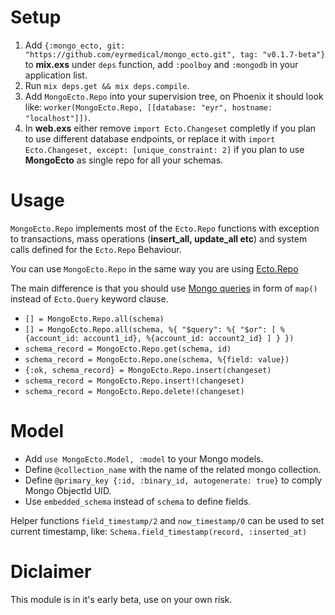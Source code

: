 # Setup
1. Add `{:mongo_ecto, git: "https://github.com/eyrmedical/mongo_ecto.git", tag: "v0.1.7-beta"}` to **mix.exs** under `deps` function, add `:poolboy` and `:mongodb` in your application list.
2. Run `mix deps.get && mix deps.compile`.
3. Add `MongoEcto.Repo` into your supervision tree, on Phoenix it should look like: `worker(MongoEcto.Repo, [[database: "eyr", hostname: "localhost"]])`.
4. In **web.exs** either remove `import Ecto.Changeset` completly if you plan to use different database endpoints, or replace it with `import Ecto.Changeset, except: [unique_constraint: 2]` if you plan to use **MongoEcto** as single repo for all your schemas.

# Usage
`MongoEcto.Repo` implements most of the `Ecto.Repo` functions with exception to transactions, mass operations (**insert_all, update_all etc**) and system calls defined for the `Ecto.Repo` Behaviour.

You can use `MongoEcto.Repo` in the same way you are using [Ecto.Repo](https://hexdocs.pm/ecto/Ecto.Repo.html)

The main difference is that you should use [Mongo queries](https://docs.mongodb.com/v3.2/tutorial/query-documents/) in form of `map()` instead of `Ecto.Query` keyword clause.

* `[] = MongoEcto.Repo.all(schema)`
* `[] = MongoEcto.Repo.all(schema, %{
    "$query": %{
        "$or": [
            %{account_id: account1_id},
            %{account_id: account2_id}
        ]
    }
})`
* `schema_record = MongoEcto.Repo.get(schema, id)`
* `schema_record = MongoEcto.Repo.one(schema, %{field: value})`
* `{:ok, schema_record} = MongoEcto.Repo.insert(changeset)`
* `schema_record = MongoEcto.Repo.insert!(changeset)`
* `schema_record = MongoEcto.Repo.delete!(changeset)`

# Model
* Add `use MongoEcto.Model, :model` to your Mongo models.
* Define `@collection_name` with the name of the related mongo collection.
* Define `@primary_key {:id, :binary_id, autogenerate: true}` to comply Mongo ObjectId UID.
* Use `embedded_schema` instead of `schema` to define fields.

Helper functions `field_timestamp/2` and `now_timestamp/0` can be used to set current timestamp, like: `Schema.field_timestamp(record, :inserted_at)`

# Diclaimer
This module is in it's early beta, use on your own risk.
